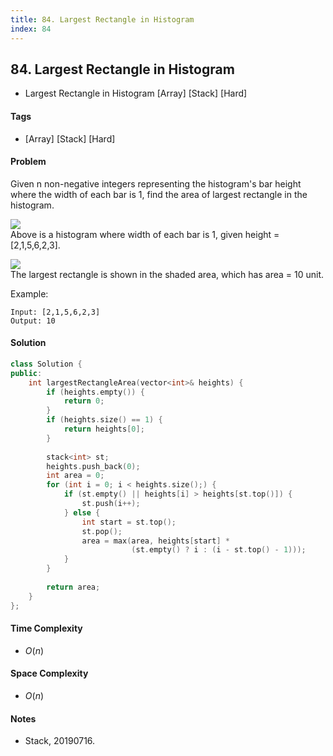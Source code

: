 ```yaml
---
title: 84. Largest Rectangle in Histogram
index: 84
---
```


## 84. Largest Rectangle in Histogram
- Largest Rectangle in Histogram [Array] [Stack] [Hard]

#### Tags
- [Array] [Stack] [Hard]

#### Problem
Given n non-negative integers representing the histogram's bar height where the width of each bar is 1, find the area of largest rectangle in the histogram.

![](https://leetcode.com/static/images/problemset/histogram.png)  
Above is a histogram where width of each bar is 1, given height = [2,1,5,6,2,3].

![](https://leetcode.com/static/images/problemset/histogram_area.png)  
The largest rectangle is shown in the shaded area, which has area = 10 unit.

Example:

    Input: [2,1,5,6,2,3]
    Output: 10

#### Solution
``` C++
class Solution {
public:
    int largestRectangleArea(vector<int>& heights) {
        if (heights.empty()) {
            return 0;
        }
        if (heights.size() == 1) {
            return heights[0];
        }
        
        stack<int> st;
        heights.push_back(0);
        int area = 0;
        for (int i = 0; i < heights.size();) {
            if (st.empty() || heights[i] > heights[st.top()]) {
                st.push(i++);
            } else {
                int start = st.top();
                st.pop();
                area = max(area, heights[start] * 
                           (st.empty() ? i : (i - st.top() - 1)));
            }
        }
        
        return area;
    }
};
```

#### Time Complexity
- $O(n)$

#### Space Complexity
- $O(n)$

#### Notes
- Stack, 20190716.
